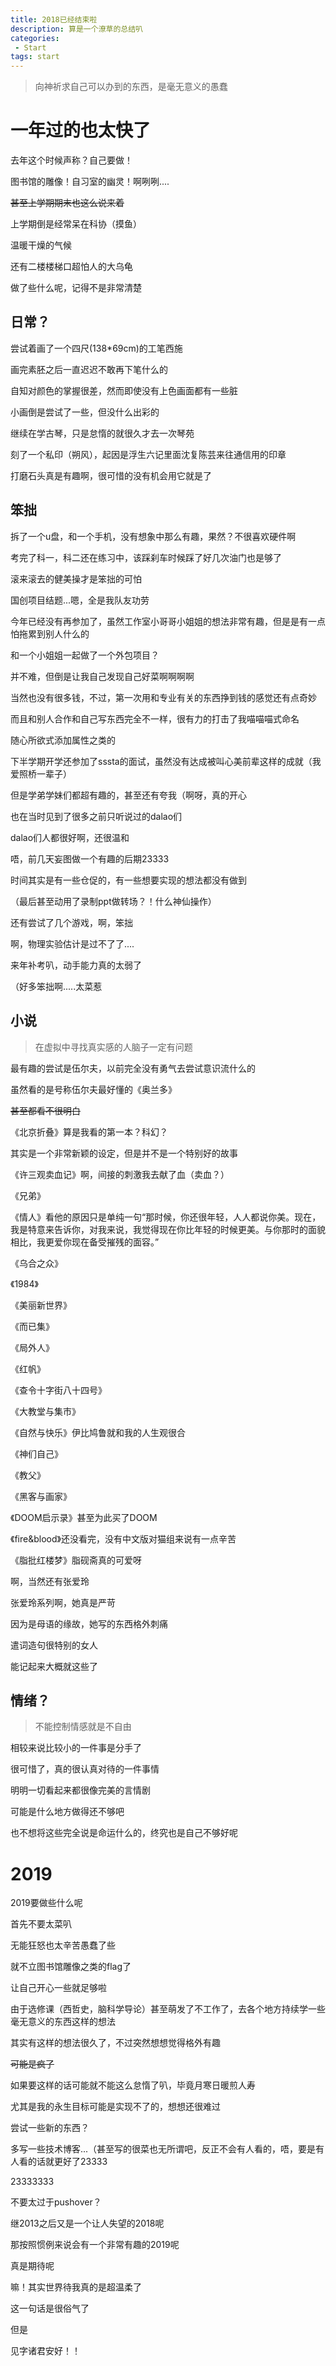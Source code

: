 ```yaml
---
title: 2018已经结束啦
description: 算是一个潦草的总结叭
categories:
 - Start
tags: start
---
```


> 向神祈求自己可以办到的东西，是毫无意义的愚蠢

# 一年过的也太快了

去年这个时候声称？自己要做！

图书馆的雕像！自习室的幽灵！啊咧咧....

~~甚至上学期期末也这么说来着~~

上学期倒是经常呆在科协（摸鱼）

温暖干燥的气候

还有二楼楼梯口超怕人的大乌龟

做了些什么呢，记得不是非常清楚

## 日常？

尝试着画了一个四尺(138*69cm)的工笔西施

画完素胚之后一直迟迟不敢再下笔什么的

自知对颜色的掌握很差，然而即使没有上色画面都有一些脏

小画倒是尝试了一些，但没什么出彩的

继续在学古琴，只是怠惰的就很久才去一次琴苑

刻了一个私印（朔风），起因是浮生六记里面沈复陈芸来往通信用的印章

打磨石头真是有趣啊，很可惜的没有机会用它就是了

## 笨拙

拆了一个u盘，和一个手机，没有想象中那么有趣，果然？不很喜欢硬件啊

考完了科一，科二还在练习中，该踩刹车时候踩了好几次油门也是够了

滚来滚去的健美操才是笨拙的可怕

国创项目结题...嗯，全是我队友功劳

今年已经没有再参加了，虽然工作室小哥哥小姐姐的想法非常有趣，但是是有一点怕拖累到别人什么的

和一个小姐姐一起做了一个外包项目？

并不难，但倒是让我自己发现自己好菜啊啊啊啊

当然也没有很多钱，不过，第一次用和专业有关的东西挣到钱的感觉还有点奇妙

而且和别人合作和自己写东西完全不一样，很有力的打击了我喵喵喵式命名

随心所欲式添加属性之类的

下半学期开学还参加了sssta的面试，虽然没有达成被叫心美前辈这样的成就（我爱照桥一辈子）

但是学弟学妹们都超有趣的，甚至还有夸我（啊呀，真的开心

也在当时见到了很多之前只听说过的dalao们

dalao们人都很好啊，还很温和

唔，前几天妄图做一个有趣的后期23333

时间其实是有一些仓促的，有一些想要实现的想法都没有做到

（最后甚至动用了录制ppt做转场？！什么神仙操作）

还有尝试了几个游戏，啊，笨拙

啊，物理实验估计是过不了了....

来年补考叭，动手能力真的太弱了

（好多笨拙啊.....太菜惹

## 小说

> 在虚拟中寻找真实感的人脑子一定有问题

最有趣的尝试是伍尔夫，以前完全没有勇气去尝试意识流什么的

虽然看的是号称伍尔夫最好懂的《奥兰多》

~~甚至都看不很明白~~

《北京折叠》算是我看的第一本？科幻？

其实是一个非常新颖的设定，但是并不是一个特别好的故事

《许三观卖血记》啊，间接的刺激我去献了血（卖血？）

《兄弟》

《情人》看他的原因只是单纯一句“那时候，你还很年轻，人人都说你美。现在，我是特意来告诉你，对我来说，我觉得现在你比年轻的时候更美。与你那时的面貌相比，我更爱你现在备受摧残的面容。”

《乌合之众》

《1984》

《美丽新世界》

《而已集》

《局外人》

《红帆》

《查令十字街八十四号》

《大教堂与集市》

《自然与快乐》伊比鸠鲁就和我的人生观很合

《神们自己》

《教父》

《黑客与画家》

《DOOM启示录》甚至为此买了DOOM

《fire&blood》还没看完，没有中文版对猫组来说有一点辛苦

《脂批红楼梦》脂砚斋真的可爱呀

啊，当然还有张爱玲

张爱玲系列啊，她真是严苛

因为是母语的缘故，她写的东西格外刺痛

遣词造句很特别的女人

能记起来大概就这些了

## 情绪？

> 不能控制情感就是不自由

相较来说比较小的一件事是分手了

很可惜了，真的很认真对待的一件事情

明明一切看起来都很像完美的言情剧

可能是什么地方做得还不够吧

也不想将这些完全说是命运什么的，终究也是自己不够好呢

# 2019

2019要做些什么呢

首先不要太菜叭

无能狂怒也太辛苦愚蠢了些

就不立图书馆雕像之类的flag了

让自己开心一些就足够啦

由于选修课（西哲史，脑科学导论）甚至萌发了不工作了，去各个地方持续学一些毫无意义的东西这样的想法

其实有这样的想法很久了，不过突然想想觉得格外有趣

~~可能是疯了~~

如果要这样的话可能就不能这么怠惰了叭，毕竟月寒日暖煎人寿

尤其是我的永生目标可能是实现不了的，想想还很难过

尝试一些新的东西？

多写一些技术博客...（甚至写的很菜也无所谓吧，反正不会有人看的，唔，要是有人看的话就更好了23333

23333333

不要太过于pushover？

继2013之后又是一个让人失望的2018呢

那按照惯例来说会有一个非常有趣的2019呢

真是期待呢




嘛！其实世界待我真的是超温柔了

这一句话是很俗气了

但是

见字诸君安好！！



